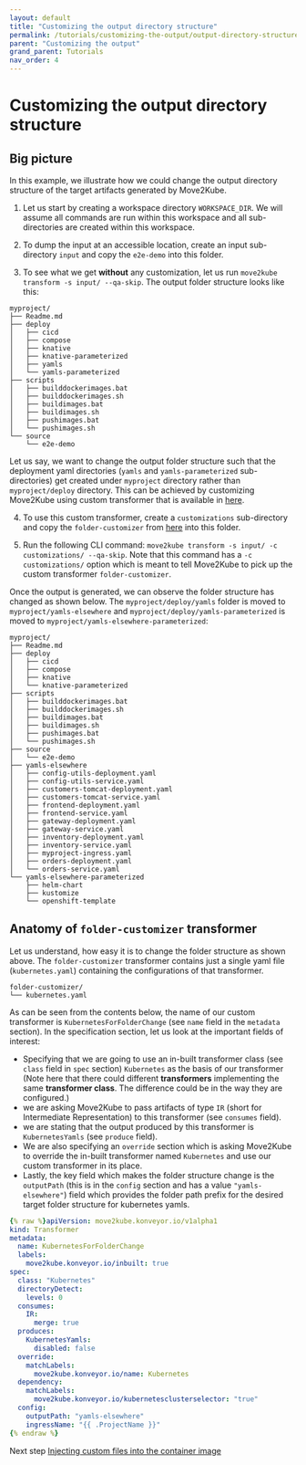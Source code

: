 ```yaml
---
layout: default
title: "Customizing the output directory structure"
permalink: /tutorials/customizing-the-output/output-directory-structure
parent: "Customizing the output"
grand_parent: Tutorials
nav_order: 4
---
```


# Customizing the output directory structure

## Big picture

In this example, we illustrate how we could change the output directory structure of the target artifacts generated by Move2Kube. 

1. Let us start by creating a workspace directory `WORKSPACE_DIR`. We will assume all commands are run within this workspace and all sub-directories are created within this workspace.

2. To dump the input at an accessible location, create an input sub-directory `input` and copy the `e2e-demo` into this folder.

3. To see what we get **without** any customization, let us run `move2kube transform -s input/ --qa-skip`. The output folder structure looks like this:
```
myproject/
├── Readme.md
├── deploy
│   ├── cicd
│   ├── compose
│   ├── knative
│   ├── knative-parameterized
│   ├── yamls
│   └── yamls-parameterized
├── scripts
│   ├── builddockerimages.bat
│   ├── builddockerimages.sh
│   ├── buildimages.bat
│   ├── buildimages.sh
│   ├── pushimages.bat
│   └── pushimages.sh
└── source
    └── e2e-demo
```

Let us say, we want to change the output folder structure such that the deployment yaml directories (`yamls` and `yamls-parameterized` sub-directories) get created under `myproject` directory rather than `myproject/deploy` directory. This can be achieved by customizing Move2Kube using custom transformer that is available in [here](https://github.com/konveyor/move2kube-transformers/tree/main/folder-customizer).

4. To use this custom transformer, create a `customizations` sub-directory and copy the `folder-customizer` from [here](https://github.com/konveyor/move2kube-transformers/tree/main/folder-customizer) into this folder.

5. Run the following CLI command: `move2kube transform -s input/ -c customizations/ --qa-skip`. Note that this command has a `-c customizations/` option which is meant to tell Move2Kube to pick up the custom transformer `folder-customizer`. 

Once the output is generated, we can observe the folder structure has changed as shown below. The `myproject/deploy/yamls` folder is moved to `myproject/yamls-elsewhere` and `myproject/deploy/yamls-parameterized` is moved to `myproject/yamls-elsewhere-parameterized`:
```
myproject/
├── Readme.md
├── deploy
│   ├── cicd
│   ├── compose
│   ├── knative
│   └── knative-parameterized
├── scripts
│   ├── builddockerimages.bat
│   ├── builddockerimages.sh
│   ├── buildimages.bat
│   ├── buildimages.sh
│   ├── pushimages.bat
│   └── pushimages.sh
├── source
│   └── e2e-demo
├── yamls-elsewhere
│   ├── config-utils-deployment.yaml
│   ├── config-utils-service.yaml
│   ├── customers-tomcat-deployment.yaml
│   ├── customers-tomcat-service.yaml
│   ├── frontend-deployment.yaml
│   ├── frontend-service.yaml
│   ├── gateway-deployment.yaml
│   ├── gateway-service.yaml
│   ├── inventory-deployment.yaml
│   ├── inventory-service.yaml
│   ├── myproject-ingress.yaml
│   ├── orders-deployment.yaml
│   └── orders-service.yaml
└── yamls-elsewhere-parameterized
    ├── helm-chart
    ├── kustomize
    └── openshift-template
```

## Anatomy of `folder-customizer` transformer
Let us understand, how easy it is to change the folder structure as shown above. The `folder-customizer` transformer contains just a single yaml file (`kubernetes.yaml`) containing the configurations of that transformer.

```
folder-customizer/
└── kubernetes.yaml
```

As can be seen from the contents below, the name of our custom transformer is `KubernetesForFolderChange` (see `name` field in the `metadata` section). In the specification section, let us look at the important fields of interest:
- Specifying that we are going to use an in-built transformer class (see `class` field in `spec` section) `Kubernetes` as the basis of our transformer (Note here that there could different **transformers** implementing the same **transformer class**. The difference could be in the way they are configured.)
- we are asking Move2Kube to pass artifacts of type `IR` (short for Intermediate Representation) to this transformer (see `consumes` field).
- we are stating that the output produced by this transformer is `KubernetesYamls` (see `produce` field). 
- We are also specifying an `override` section which is asking Move2Kube to override the in-built transformer named `Kubernetes` and use our custom transformer in its place.
- Lastly, the key field which makes the folder structure change is the `outputPath` (this is in the `config` section and has a value `"yamls-elsewhere"`) field which provides the folder path prefix for the desired target folder structure for kubernetes yamls.

```yaml
{% raw %}apiVersion: move2kube.konveyor.io/v1alpha1
kind: Transformer
metadata:
  name: KubernetesForFolderChange
  labels:
    move2kube.konveyor.io/inbuilt: true
spec:
  class: "Kubernetes"
  directoryDetect:
    levels: 0
  consumes:
    IR:
      merge: true
  produces:
    KubernetesYamls:
      disabled: false
  override:
    matchLabels: 
      move2kube.konveyor.io/name: Kubernetes
  dependency:
    matchLabels:
      move2kube.konveyor.io/kubernetesclusterselector: "true"
  config:
    outputPath: "yamls-elsewhere"
    ingressName: "{{ .ProjectName }}"
{% endraw %}
```

Next step [Injecting custom files into the container image](/tutorials/customizing-the-output/custom-helmchart-gen)
